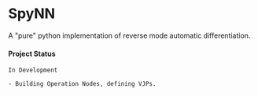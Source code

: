 # SpyNN
A "pure" python implementation of reverse mode automatic differentiation.

#### Project Status
```
In Development

- Building Operation Nodes, defining VJPs.

```
